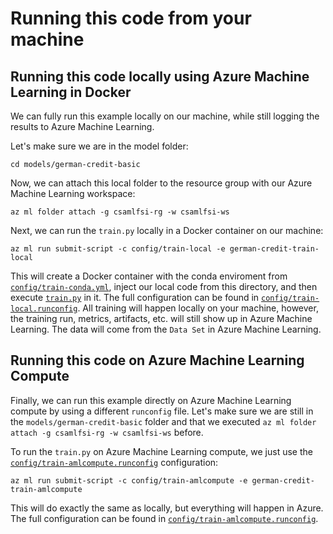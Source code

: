 # Running this code from your machine

## Running this code locally using Azure Machine Learning in Docker

We can fully run this example locally on our machine, while still logging the results to Azure Machine Learning.

Let's make sure we are in the model folder:

```cli
cd models/german-credit-basic
```

Now, we can attach this local folder to the resource group with our Azure Machine Learning workspace:

```cli
az ml folder attach -g csamlfsi-rg -w csamlfsi-ws
```

Next, we can run the `train.py` locally in a Docker container on our machine:

```cli
az ml run submit-script -c config/train-local -e german-credit-train-local
```

This will create a Docker container with the conda enviroment from [`config/train-conda.yml`](config/train-conda.yml), inject our local code from this directory, and then execute [`train.py`](train.py) in it. The full configuration can be found in [`config/train-local.runconfig`](config/train-local.runconfig). All training will happen locally on your machine, however, the training run, metrics, artifacts, etc. will still show up in Azure Machine Learning. The data will come from the `Data Set` in Azure Machine Learning.

## Running this code on Azure Machine Learning Compute

Finally, we can run this example directly on Azure Machine Learning compute by using a different `runconfig` file. Let's make sure we are still in the `models/german-credit-basic` folder and that we executed `az ml folder attach -g csamlfsi-rg -w csamlfsi-ws` before.

To run the `train.py` on Azure Machine Learning compute, we just use the [`config/train-amlcompute.runconfig`](config/train-amlcompute.runconfig) configuration:

```cli
az ml run submit-script -c config/train-amlcompute -e german-credit-train-amlcompute
```

This will do exactly the same as locally, but everything will happen in Azure. The full configuration can be found in [`config/train-amlcompute.runconfig`](config/train-amlcompute.runconfig).